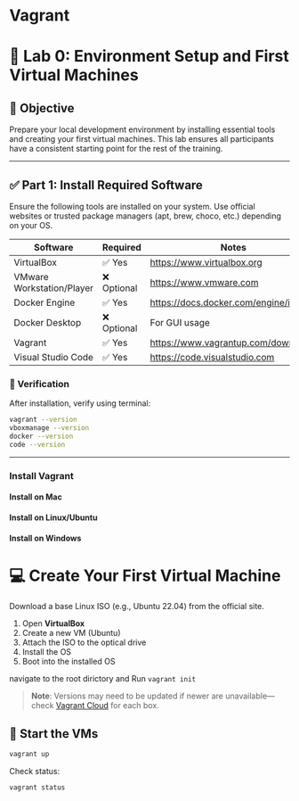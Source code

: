 # Vagrant


# 🧪 Lab 0: Environment Setup and First Virtual Machines

## 🎯 Objective
Prepare your local development environment by installing essential tools and creating your first virtual machines. This lab ensures all participants have a consistent starting point for the rest of the training.

---

## ✅ Part 1: Install Required Software

Ensure the following tools are installed on your system. Use official websites or trusted package managers (apt, brew, choco, etc.) depending on your OS.


| Software               | Required | Notes                                   |
|------------------------|----------|-----------------------------------------|
| VirtualBox             | ✅ Yes   | https://www.virtualbox.org              |
| VMware Workstation/Player | ❌ Optional | https://www.vmware.com                 |
| Docker Engine          | ✅ Yes   | https://docs.docker.com/engine/install |
| Docker Desktop         | ❌ Optional | For GUI usage                           |
| Vagrant                | ✅ Yes   | https://www.vagrantup.com/downloads     |
| Visual Studio Code     | ✅ Yes   | https://code.visualstudio.com           |


### 🔧 Verification
After installation, verify using terminal:

```bash
vagrant --version
vboxmanage --version
docker --version
code --version
```

---

### Install Vagrant


#### Install on Mac


#### Install on Linux/Ubuntu


#### Install on Windows



# 💻 Create Your First Virtual Machine

Download a base Linux ISO (e.g., Ubuntu 22.04) from the official site.

1. Open **VirtualBox**
2. Create a new VM (Ubuntu)
3. Attach the ISO to the optical drive
4. Install the OS
5. Boot into the installed OS


navigate to the root dirictory and Run `vagrant init` 

> **Note**: Versions may need to be updated if newer are unavailable—check [Vagrant Cloud](https://app.vagrantup.com) for each box.

## 🚀 Start the VMs

```bash
vagrant up
```

Check status:

```bash
vagrant status